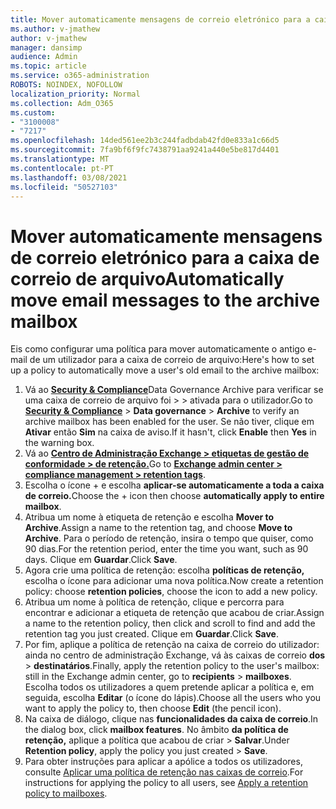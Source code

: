 ```yaml
---
title: Mover automaticamente mensagens de correio eletrónico para a caixa de correio de arquivo
ms.author: v-jmathew
author: v-jmathew
manager: dansimp
audience: Admin
ms.topic: article
ms.service: o365-administration
ROBOTS: NOINDEX, NOFOLLOW
localization_priority: Normal
ms.collection: Adm_O365
ms.custom:
- "3100008"
- "7217"
ms.openlocfilehash: 14ded561ee2b3c244fadbdab42fd0e833a1c66d5
ms.sourcegitcommit: 7fa9bf6f9fc7438791aa9241a440e5be817d4401
ms.translationtype: MT
ms.contentlocale: pt-PT
ms.lasthandoff: 03/08/2021
ms.locfileid: "50527103"
---
```

# <a name="automatically-move-email-messages-to-the-archive-mailbox"></a><span data-ttu-id="086ab-102">Mover automaticamente mensagens de correio eletrónico para a caixa de correio de arquivo</span><span class="sxs-lookup"><span data-stu-id="086ab-102">Automatically move email messages to the archive mailbox</span></span>

<span data-ttu-id="086ab-103">Eis como configurar uma política para mover automaticamente o antigo e-mail de um utilizador para a caixa de correio de arquivo:</span><span class="sxs-lookup"><span data-stu-id="086ab-103">Here's how to set up a policy to automatically move a user's old email to the archive mailbox:</span></span>

1. <span data-ttu-id="086ab-104">Vá ao [**Security & Compliance**](https://go.microsoft.com/fwlink/p/?linkid=2077143)Data Governance Archive para verificar se uma caixa de correio de arquivo foi  >    >   ativada para o utilizador.</span><span class="sxs-lookup"><span data-stu-id="086ab-104">Go to [**Security & Compliance**](https://go.microsoft.com/fwlink/p/?linkid=2077143) > **Data governance** > **Archive** to verify an archive mailbox has been enabled for the user.</span></span> <span data-ttu-id="086ab-105">Se não tiver, clique em **Ativar** então **Sim** na caixa de aviso.</span><span class="sxs-lookup"><span data-stu-id="086ab-105">If it hasn't, click **Enable** then **Yes** in the warning box.</span></span>
2. <span data-ttu-id="086ab-106">Vá ao [**Centro de Administração Exchange > etiquetas de gestão de conformidade > de retenção.**](https://go.microsoft.com/fwlink/?linkid=2059104)</span><span class="sxs-lookup"><span data-stu-id="086ab-106">Go to [**Exchange admin center > compliance management > retention tags**](https://go.microsoft.com/fwlink/?linkid=2059104).</span></span>
3. <span data-ttu-id="086ab-107">Escolha o ícone + e escolha **aplicar-se automaticamente a toda a caixa de correio.**</span><span class="sxs-lookup"><span data-stu-id="086ab-107">Choose the + icon then choose **automatically apply to entire mailbox**.</span></span>
4. <span data-ttu-id="086ab-108">Atribua um nome à etiqueta de retenção e escolha **Mover to Archive**.</span><span class="sxs-lookup"><span data-stu-id="086ab-108">Assign a name to the retention tag, and choose **Move to Archive**.</span></span> <span data-ttu-id="086ab-109">Para o período de retenção, insira o tempo que quiser, como 90 dias.</span><span class="sxs-lookup"><span data-stu-id="086ab-109">For the retention period, enter the time you want, such as 90 days.</span></span> <span data-ttu-id="086ab-110">Clique em **Guardar**.</span><span class="sxs-lookup"><span data-stu-id="086ab-110">Click **Save**.</span></span>
5. <span data-ttu-id="086ab-111">Agora crie uma política de retenção: escolha **políticas de retenção,** escolha o ícone para adicionar uma nova política.</span><span class="sxs-lookup"><span data-stu-id="086ab-111">Now create a retention policy: choose **retention policies**, choose the icon to add a new policy.</span></span>
6. <span data-ttu-id="086ab-112">Atribua um nome à política de retenção, clique e percorra para encontrar e adicionar a etiqueta de retenção que acabou de criar.</span><span class="sxs-lookup"><span data-stu-id="086ab-112">Assign a name to the retention policy, then click and scroll to find and add the retention tag you just created.</span></span> <span data-ttu-id="086ab-113">Clique em **Guardar**.</span><span class="sxs-lookup"><span data-stu-id="086ab-113">Click **Save**.</span></span>
7. <span data-ttu-id="086ab-114">Por fim, aplique a política de retenção na caixa de correio do utilizador: ainda no centro de administração Exchange, vá às caixas de correio **dos**  >  **destinatários**.</span><span class="sxs-lookup"><span data-stu-id="086ab-114">Finally, apply the retention policy to the user's mailbox: still in the Exchange admin center, go to **recipients** > **mailboxes**.</span></span> <span data-ttu-id="086ab-115">Escolha todos os utilizadores a quem pretende aplicar a política e, em seguida, escolha **Editar** (o ícone do lápis).</span><span class="sxs-lookup"><span data-stu-id="086ab-115">Choose all the users who you want to apply the policy to, then choose **Edit** (the pencil icon).</span></span>
8. <span data-ttu-id="086ab-116">Na caixa de diálogo, clique nas **funcionalidades da caixa de correio**.</span><span class="sxs-lookup"><span data-stu-id="086ab-116">In the dialog box, click **mailbox features**.</span></span> <span data-ttu-id="086ab-117">No âmbito **da política de retenção,** aplique a política que acabou de criar > **Salvar**.</span><span class="sxs-lookup"><span data-stu-id="086ab-117">Under **Retention policy**, apply the policy you just created > **Save**.</span></span>
9. <span data-ttu-id="086ab-118">Para obter instruções para aplicar a apólice a todos os utilizadores, consulte [Aplicar uma política de retenção nas caixas de correio](https://docs.microsoft.com/exchange/security-and-compliance/messaging-records-management/apply-retention-policy).</span><span class="sxs-lookup"><span data-stu-id="086ab-118">For instructions for applying the policy to all users, see [Apply a retention policy to mailboxes](https://docs.microsoft.com/exchange/security-and-compliance/messaging-records-management/apply-retention-policy).</span></span>

